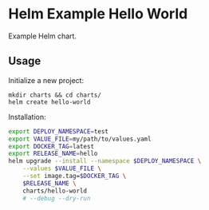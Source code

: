 # Helm Example Hello World

Example Helm chart.

## Usage
Initialize a new project:
```bash=
mkdir charts && cd charts/
helm create hello-world
```

Installation:
```bash
export DEPLOY_NAMESPACE=test
export VALUE_FILE=my/path/to/values.yaml
export DOCKER_TAG=latest
export RELEASE_NAME=hello
helm upgrade --install --namespace $DEPLOY_NAMESPACE \
	--values $VALUE_FILE \
	--set image.tag=$DOCKER_TAG \
	$RELEASE_NAME \
	charts/hello-world
	# --debug --dry-run
```
